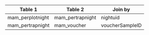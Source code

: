 |Table 1|Table 2|Join by|
|----------------|----------------|-------------|
|mam_perplotnight|mam_pertrapnight|nightuid|
|mam_pertrapnight|mam_voucher|voucherSampleID|
